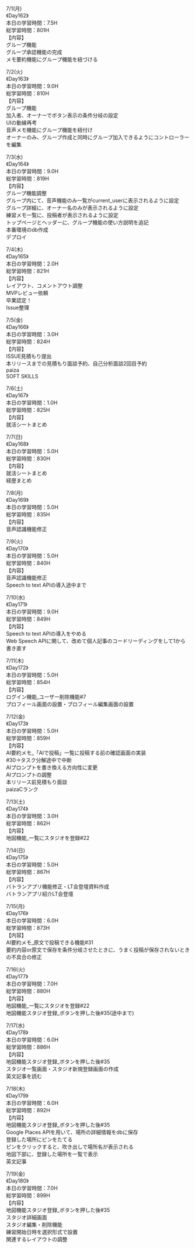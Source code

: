 7/1(月)<br>
《Day162》<br>
本日の学習時間：7.5H<br>
総学習時間：801H<br>
【内容】<br>
グループ機能<br>
グループ承認機能の完成<br>
メモ要約機能にグループ機能を紐づける<br>

7/2(火)<br>
《Day163》<br>
本日の学習時間：9.0H<br>
総学習時間：810H<br>
【内容】<br>
グループ機能<br>
加入者、オーナーでボタン表示の条件分岐の設定<br>
UIの動線再考<br>
音声メモ機能にグループ機能を紐付け<br>
オーナーのみ、グループ作成と同時にグループ加入できるようにコントローラーを編集<br>

7/3(水)<br>
《Day164》<br>
本日の学習時間：9.0H<br>
総学習時間：819H<br>
【内容】<br>
グループ機能調整<br>
グループ内にて、音声機能のみ一覧がcurrent_userに表示されるように設定<br>
グループ詳細に、オーナー名のみが表示されるように設定<br>
練習メモ一覧に、投稿者が表示されるように設定<br>
トップページとヘッダーに、グループ機能の使い方説明を追記<br>
本番環境のdb作成<br>
デプロイ<br>

7/4(木)<br>
《Day165》<br>
本日の学習時間：2.0H<br>
総学習時間：821H<br>
【内容】<br>
レイアウト、コメントアウト調整<br>
MVPレビュー依頼<br>
卒業認定！<br>
Issue整理<br>

7/5(金)<br>
《Day166》<br>
本日の学習時間：3.0H<br>
総学習時間：824H<br>
【内容】<br>
ISSUE見積もり提出<br>
本リリースまでの見積もり面談予約、自己分析面談2回目予約<br>
paiza<br>
SOFT SKILLS<br>

7/6(土)<br>
《Day167》<br>
本日の学習時間：1.0H<br>
総学習時間：825H<br>
【内容】<br>
就活シートまとめ<br>

7/7(日)<br>
《Day168》<br>
本日の学習時間：5.0H<br>
総学習時間：830H<br>
【内容】<br>
就活シートまとめ<br>
経歴まとめ<br>

7/8(月)<br>
《Day169》<br>
本日の学習時間：5.0H<br>
総学習時間：835H<br>
【内容】<br>
音声認識機能修正<br>

7/9(火)<br>
《Day170》<br>
本日の学習時間：5.0H<br>
総学習時間：840H<br>
【内容】<br>
音声認識機能修正<br>
Speech to text APIの導入途中まで<br>

7/10(水)<br>
《Day171》<br>
本日の学習時間：9.0H<br>
総学習時間：849H<br>
【内容】<br>
Speech to text APIの導入をやめる<br>
Web Speech APIに関して、改めて個人記事のコードリーディングをして1から書き直す<br>

7/11(木)<br>
《Day172》<br>
本日の学習時間：5.0H<br>
総学習時間：854H<br>
【内容】<br>
ログイン機能_ユーザー削除機能#7<br>
プロフィール画面の設置・プロフィール編集画面の設置<br>

7/12(金)<br>
《Day173》<br>
本日の学習時間：5.0H<br>
総学習時間：859H<br>
【内容】<br>
AI要約メモ_「AIで投稿」一覧に投稿する前の確認画面の実装<br>
#30→タスク分解途中で中断<br>
AIプロンプトを書き換える方向性に変更<br>
AIプロンプトの調整<br>
本リリース前見積もり面談<br>
paizaCランク<br>

7/13(土)<br>
《Day174》<br>
本日の学習時間：3.0H<br>
総学習時間：862H<br>
【内容】<br>
地図機能_一覧にスタジオを登録#22<br>

7/14(日)<br>
《Day175》<br>
本日の学習時間：5.0H<br>
総学習時間：867H<br>
【内容】<br>
バトランアプリ機能修正・LT会登壇資料作成<br>
バトランアプリ紹介LT会登壇<br>

7/15(月)<br>
《Day176》<br>
本日の学習時間：6.0H<br>
総学習時間：873H<br>
【内容】<br>
AI要約メモ_原文で投稿できる機能#31<br>
要約内容or原文で保存を条件分岐させたときに、うまく投稿が保存されないときの不具合の修正<br>

7/16(火)<br>
《Day177》<br>
本日の学習時間：7.0H<br>
総学習時間：880H<br>
【内容】<br>
地図機能_一覧にスタジオを登録#22<br>
地図機能スタジオ登録_ボタンを押した後#35(途中まで)<br>

7/17(水)<br>
《Day178》<br>
本日の学習時間：6.0H<br>
総学習時間：886H<br>
【内容】<br>
地図機能スタジオ登録_ボタンを押した後#35<br>
スタジオ一覧画面・スタジオ新規登録画面の作成<br>
英文記事を読む<br>

7/18(木)<br>
《Day179》<br>
本日の学習時間：6.0H<br>
総学習時間：892H<br>
【内容】<br>
地図機能スタジオ登録_ボタンを押した後#35<br>
 Google Places APIを用いて、場所の詳細情報をdbに保存<br>
 登録した場所にピンをたてる<br>
 ピンをクリックすると、吹き出しで場所名が表示される<br>
 地図下部に、登録した場所を一覧で表示<br>
英文記事<br>

7/19(金)<br>
《Day180》<br>
本日の学習時間：7.0H<br>
総学習時間：899H<br>
【内容】<br>
地図機能スタジオ登録_ボタンを押した後#35<br>
スタジオ詳細画面<br>
スタジオ編集・削除機能<br>
練習開始日時を選択形式で設置<br>
関連するレイアウトの調整<br>
